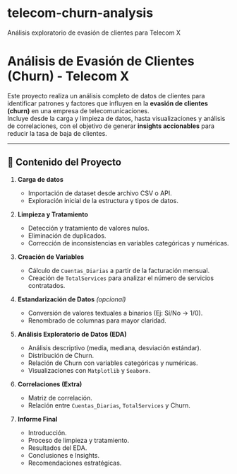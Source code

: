 # telecom-churn-analysis
 Análisis exploratorio de evasión de clientes para Telecom X
# Análisis de Evasión de Clientes (Churn) - Telecom X

Este proyecto realiza un análisis completo de datos de clientes para identificar patrones y factores que influyen en la **evasión de clientes (churn)** en una empresa de telecomunicaciones.  
Incluye desde la carga y limpieza de datos, hasta visualizaciones y análisis de correlaciones, con el objetivo de generar **insights accionables** para reducir la tasa de baja de clientes.

---

## 📌 Contenido del Proyecto

1. **Carga de datos**  
   - Importación de dataset desde archivo CSV o API.
   - Exploración inicial de la estructura y tipos de datos.

2. **Limpieza y Tratamiento**  
   - Detección y tratamiento de valores nulos.
   - Eliminación de duplicados.
   - Corrección de inconsistencias en variables categóricas y numéricas.

3. **Creación de Variables**  
   - Cálculo de `Cuentas_Diarias` a partir de la facturación mensual.
   - Creación de `TotalServices` para analizar el número de servicios contratados.

4. **Estandarización de Datos** *(opcional)*  
   - Conversión de valores textuales a binarios (Ej: Sí/No → 1/0).
   - Renombrado de columnas para mayor claridad.

5. **Análisis Exploratorio de Datos (EDA)**  
   - Análisis descriptivo (media, mediana, desviación estándar).
   - Distribución de Churn.
   - Relación de Churn con variables categóricas y numéricas.
   - Visualizaciones con `Matplotlib` y `Seaborn`.

6. **Correlaciones (Extra)**  
   - Matriz de correlación.
   - Relación entre `Cuentas_Diarias`, `TotalServices` y Churn.

7. **Informe Final**  
   - Introducción.
   - Proceso de limpieza y tratamiento.
   - Resultados del EDA.
   - Conclusiones e Insights.
   - Recomendaciones estratégicas.
